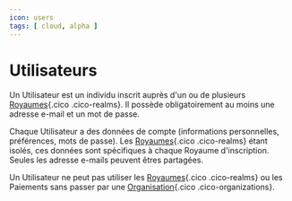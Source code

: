 ```yaml
---
icon: users
tags: [ cloud, alpha ]
---
```

# Utilisateurs

Un Utilisateur est un individu inscrit auprès d'un ou de plusieurs [Royaumes](/fr/concepts/auth/realms){.cico .cico-realms}. Il possède obligatoirement au moins une adresse e-mail et un mot de passe.

Chaque Utilisateur a des données de compte (informations personnelles, préférences, mots de passe). Les [Royaumes](/fr/concepts/auth/realms){.cico .cico-realms} étant isolés, ces données sont spécifiques à chaque Royaume d'inscription. Seules les adresse e-mails peuvent êtres partagées.

Un Utilisateur ne peut pas utiliser les [Royaumes](/fr/concepts/auth/realms){.cico .cico-realms} ou les Paiements sans passer par une [Organisation](/fr/concepts/owners/organizations){.cico .cico-organizations}.
